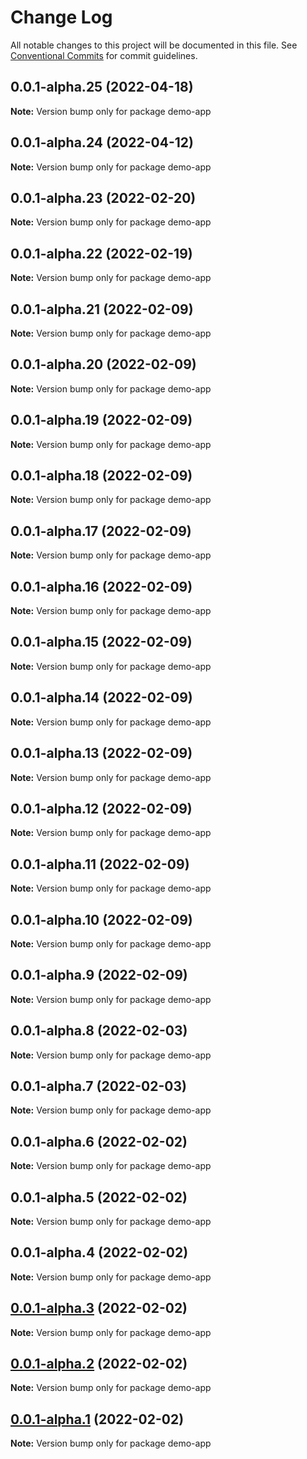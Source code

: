 # Change Log

All notable changes to this project will be documented in this file.
See [Conventional Commits](https://conventionalcommits.org) for commit guidelines.

## 0.0.1-alpha.25 (2022-04-18)

**Note:** Version bump only for package demo-app





## 0.0.1-alpha.24 (2022-04-12)

**Note:** Version bump only for package demo-app





## 0.0.1-alpha.23 (2022-02-20)

**Note:** Version bump only for package demo-app





## 0.0.1-alpha.22 (2022-02-19)

**Note:** Version bump only for package demo-app





## 0.0.1-alpha.21 (2022-02-09)

**Note:** Version bump only for package demo-app





## 0.0.1-alpha.20 (2022-02-09)

**Note:** Version bump only for package demo-app





## 0.0.1-alpha.19 (2022-02-09)

**Note:** Version bump only for package demo-app





## 0.0.1-alpha.18 (2022-02-09)

**Note:** Version bump only for package demo-app





## 0.0.1-alpha.17 (2022-02-09)

**Note:** Version bump only for package demo-app





## 0.0.1-alpha.16 (2022-02-09)

**Note:** Version bump only for package demo-app





## 0.0.1-alpha.15 (2022-02-09)

**Note:** Version bump only for package demo-app





## 0.0.1-alpha.14 (2022-02-09)

**Note:** Version bump only for package demo-app





## 0.0.1-alpha.13 (2022-02-09)

**Note:** Version bump only for package demo-app





## 0.0.1-alpha.12 (2022-02-09)

**Note:** Version bump only for package demo-app





## 0.0.1-alpha.11 (2022-02-09)

**Note:** Version bump only for package demo-app





## 0.0.1-alpha.10 (2022-02-09)

**Note:** Version bump only for package demo-app





## 0.0.1-alpha.9 (2022-02-09)

**Note:** Version bump only for package demo-app





## 0.0.1-alpha.8 (2022-02-03)

**Note:** Version bump only for package demo-app





## 0.0.1-alpha.7 (2022-02-03)

**Note:** Version bump only for package demo-app





## 0.0.1-alpha.6 (2022-02-02)

**Note:** Version bump only for package demo-app





## 0.0.1-alpha.5 (2022-02-02)

**Note:** Version bump only for package demo-app





## 0.0.1-alpha.4 (2022-02-02)

**Note:** Version bump only for package demo-app





## [0.0.1-alpha.3](https://github.com/diegopf/gh-actions-playground/compare/v0.0.1-alpha.2...v0.0.1-alpha.3) (2022-02-02)

**Note:** Version bump only for package demo-app





## [0.0.1-alpha.2](https://github.com/diegopf/gh-actions-playground/compare/v0.0.1-alpha.1...v0.0.1-alpha.2) (2022-02-02)

**Note:** Version bump only for package demo-app





## [0.0.1-alpha.1](https://github.com/diegopf/gh-actions-playground/compare/v0.0.1-alpha.0...v0.0.1-alpha.1) (2022-02-02)

**Note:** Version bump only for package demo-app
